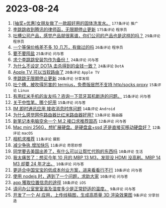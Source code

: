 # 2023-08-24

1. [[抽奖+优惠]女朋友做了一款超好用的固体洗发水。](https://www.v2ex.com/t/967824) `177条评论` `推广`
1. [李跳跳收到腾讯的律师函，无限期停止更新](https://www.v2ex.com/t/967813) `175条评论` `程序员`
1. [吐槽公司产品，感觉产品就很离谱，你们公司的产品也是这样的吗？](https://www.v2ex.com/t/967873) `29条评论` `程序员`
1. [一个等保价格差不多 10 几万，有做过的吗](https://www.v2ex.com/t/967816) `26条评论` `程序员`
1. [要不要囤盐](https://www.v2ex.com/t/967832) `25条评论` `问与答`
1. [求个李跳跳安装包作为备份！](https://www.v2ex.com/t/967821) `24条评论` `问与答`
1. [为什么不设定 DOTA 击杀得到的金钱一致？](https://www.v2ex.com/t/967820) `24条评论` `DotA`
1. [Apple TV 可以当软路由了](https://www.v2ex.com/t/967837) `20条评论` `Apple TV`
1. [李跳跳无限期停止更新](https://www.v2ex.com/t/967817) `20条评论` `分享发现`
1. [吐个槽，被吹得厉害的 termius，免费版居然不支持 http/socks proxy](https://www.v2ex.com/t/967889) `15条评论` `Linux`
1. [有用红米手机的友友吗？咨询一下蓝牙耳机断连的问题。](https://www.v2ex.com/t/967843) `15条评论` `问与答`
1. [关于中性笔，哪个好用](https://www.v2ex.com/t/967839) `15条评论` `问与答`
1. [IM 即时通讯应用 接收消息时序问题](https://www.v2ex.com/t/967894) `14条评论` `Android`
1. [为什么感觉网件路由器比红米路由器好用?](https://www.v2ex.com/t/967846) `13条评论` `路由器`
1. [新笔记本电脑空余一个 M.2 接口求推荐固态](https://www.v2ex.com/t/967842) `12条评论` `问与答`
1. [Mac mini 256G，想扩展硬盘。是硬盘盒+ssd 还是直接买移动硬盘好？](https://www.v2ex.com/t/967828) `12条评论` `macOS`
1. [相机求推荐](https://www.v2ex.com/t/967871) `11条评论` `摄影`
1. [减少争执,增加快乐](https://www.v2ex.com/t/967857) `11条评论` `奇思妙想`
1. [同学要去美国出差了，有什么可以让帮忙代购的东西吗](https://www.v2ex.com/t/967879) `10条评论` `生活`
1. [我太痛苦了：想买今年 10 月的 MBP 13 M3，发现没 HDMI 没高刷。MBP 14 M3 却要 24 年才出。](https://www.v2ex.com/t/967856) `10条评论` `问与答`
1. [更适合中国宝宝的低成本创业方案，进来看看行不行](https://www.v2ex.com/t/967849) `10条评论` `问与答`
1. [使用 nodejs 时，遇到了一个问题，求助大家](https://www.v2ex.com/t/967827) `10条评论` `问与答`
1. [app 獲取位置信息的途徑](https://www.v2ex.com/t/967825) `10条评论` `iOS`
1. [请问办公室里室温及湿度多少是正常舒适的温度。](https://www.v2ex.com/t/967868) `9条评论` `问与答`
1. [开发了一个 AI 应用，上传线稿图，生成高质量 3D 渲染效果图](https://www.v2ex.com/t/967864) `9条评论` `分享创造`
